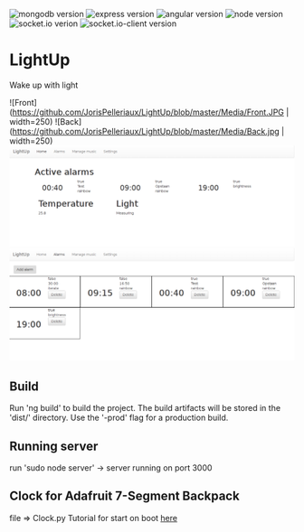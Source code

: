 <!-- Badges section here. -->
![mongodb version](https://img.shields.io/badge/Mongodb-v2.2.31-117a01.svg)
![express version](https://img.shields.io/badge/Express-v4.16.2-e59b06.svg)
![angular version](https://img.shields.io/badge/Angular-v5.1.2-f70202.svg)
![node version](https://img.shields.io/badge/Node-v9.3.0-1cc401.svg)
![socket.io verion](https://img.shields.io/badge/Socket.io-v2.0.4-000000.svg)
![socket.io-client version](https://img.shields.io/badge/Socket.io_version-v2.0.4-000000.svg)

# LightUp
Wake up with light

![Front](https://github.com/JorisPelleriaux/LightUp/blob/master/Media/Front.JPG | width=250)
![Back](https://github.com/JorisPelleriaux/LightUp/blob/master/Media/Back.jpg | width=250)
![Homepage](https://github.com/JorisPelleriaux/LightUp/blob/master/Media/Homepage.png)
![Alarms](https://github.com/JorisPelleriaux/LightUp/blob/master/Media/Alarms.png)

## Build

Run 'ng build' to build the project. The build artifacts will be stored in the 'dist/' directory. Use the '-prod' flag for a production build.

## Running server

run 'sudo node server' -> server running on port 3000

## Clock for Adafruit 7-Segment Backpack  

file => Clock.py
Tutorial for start on boot [here](https://www.raspberrypi-spy.co.uk/2015/10/how-to-autorun-a-python-script-on-boot-using-systemd/)
